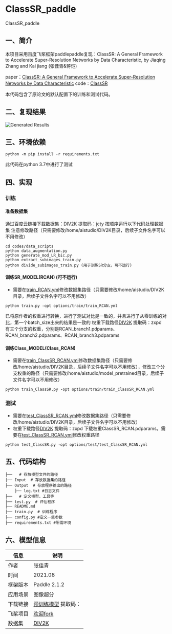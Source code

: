 # ClassSR_paddle
ClassSR_paddle
## 一、简介
本项目采用百度飞桨框架paddlepaddle复现：ClassSR: A General Framework to Accelerate Super-Resolution Networks by Data Characteristic, by Jiaqing Zhang and Kai jiang (张佳青&蒋恺)


paper：[ClassSR: A General Framework to Accelerate Super-Resolution Networks by Data Characteristic](https://openaccess.thecvf.com/content/CVPR2021/papers/Kong_ClassSR_A_General_Framework_to_Accelerate_Super-Resolution_Networks_by_Data_CVPR_2021_paper.pdf)
code：[ClassSR](https://github.com/Xiangtaokong/ClassSR)

本代码包含了原论文的默认配置下的训练和测试代码。

## 二、复现结果

![Generated Results]()

## 三、环境依赖

```
python -m pip install -r requirements.txt
```

此代码在python 3.7中进行了测试

## 四、实现

### 训练

#### 准备数据集

通过百度云链接下载数据集：[DIV2K](https://pan.baidu.com/s/12eTTMe_yk7WgQ7aZnYbnDg) 提取码：jcty
按顺序运行以下代码处理数据集
注意修改路径（只需要修改/home/aistudio/DIV2K目录，后续子文件名字可以不用修改）

```
cd codes/data_scripts
python data_augmentation.py
python generate_mod_LR_bic.py
python extract_subimages_train.py
python divide_subimages_train.py (用于训练SR分支，可不运行)
```

#### 训练SR_MODEL(RCAN) (可不运行)

- 需要在[train_RCAN.yml](https://github.com/icey-zhang/ClassSR_paddle/blob/main/options/train/train_RCAN.yml)修改数据集路径（只需要修改/home/aistudio/DIV2K目录，后续子文件名字可以不用修改）
```
python train.py -opt options/train/train_RCAN.yml
```
已将原作者的权重进行转换，进行了测试对比是一致的，并且进行了从零训练的对比，第一个batch_size出来的结果是一致的
权重下载路径[DIV2K](https://pan.baidu.com/s/1B4DdsBDaiH74uwcp-oMosw) 提取码：zxpd
有三个分支的权重，分别是RCAN_branch1.pdparams、RCAN_branch2.pdparams、RCAN_branch3.pdparams

#### 训练Class_MODEL(Class_RCAN)
- 需要在[train_ClassSR_RCAN.yml](https://pan.baidu.com/s/12eTTMe_yk7WgQ7aZnYbnDg)修改数据集路径（只需要修改/home/aistudio/DIV2K目录，后续子文件名字可以不用修改），修改三个分支权重的路径（只需要修改/home/aistudio/model_pretrained目录，后续子文件名字可以不用修改）
```
python train_ClassSR.py -opt options/train/train_ClassSR_RCAN.yml
```

### 测试

- 需要在[test_ClassSR_RCAN.yml](https://github.com/icey-zhang/ClassSR_paddle/blob/main/options/train/train_ClassSR_RCAN.yml)修改数据集路径（只需要修改/home/aistudio/DIV2K目录，后续子文件名字可以不用修改）
- 权重下载路径[DIV2K](https://pan.baidu.com/s/1B4DdsBDaiH74uwcp-oMosw) 提取码：zxpd 下载权重ClassSR_RCAN.pdparams。需要在[test_ClassSR_RCAN.yml](https://pan.baidu.com/s/12eTTMe_yk7WgQ7aZnYbnDg)修改权重路径
```
python test_ClassSR.py -opt options/test/test_ClassSR_RCAN.yml
```

## 五、代码结构


```
├──   # 存放模型文件的路径
├── Input  # 存放数据集的路径
├── Output  # 存放程序输出的路径
    ├── log.txt #日志文件
├──   # 定义模型，工具等
├── test.py  # 评估程序
├── README.md
├── train.py  # 训练程序
├── config.py #定义一些参数
├── requirements.txt #所需环境

```

## 六、模型信息

|  信息   |  说明 |
|  ----  |  ----  |
| 作者 | 张佳青 |
| 时间 | 2021.08 |
| 框架版本 | Paddle 2.1.2 |
| 应用场景 | 图像超分 |
| 下载链接 | [预训练模型]() 提取码： |
| 飞桨项目 | [欢迎fork]() |
|  数据集  | [DIV2K]() |
